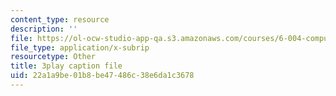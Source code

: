 ```yaml
---
content_type: resource
description: ''
file: https://ol-ocw-studio-app-qa.s3.amazonaws.com/courses/6-004-computation-structures-spring-2017/22a1a9be01b8be47486c38e6da1c3678_qyBuzeUYs2M.srt
file_type: application/x-subrip
resourcetype: Other
title: 3play caption file
uid: 22a1a9be-01b8-be47-486c-38e6da1c3678
---
```

